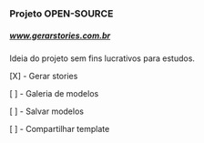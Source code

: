 ### Projeto OPEN-SOURCE

##### www.gerarstories.com.br

Ideia do projeto sem fins lucrativos para estudos.

[X] - Gerar stories

[ ] - Galeria de modelos

[ ] - Salvar modelos

[ ] - Compartilhar template
